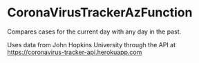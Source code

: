 # CoronaVirusTrackerAzFunction

Compares cases for the current day with any day in the past.  

Uses data from John Hopkins University through the API at https://coronavirus-tracker-api.herokuapp.com
